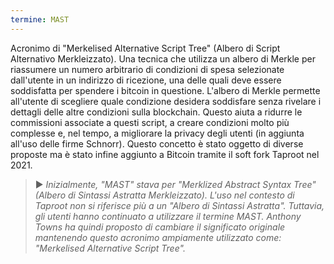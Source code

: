 ```yaml
---
termine: MAST
---
```


Acronimo di "Merkelised Alternative Script Tree" (Albero di Script Alternativo Merkleizzato). Una tecnica che utilizza un albero di Merkle per riassumere un numero arbitrario di condizioni di spesa selezionate dall'utente in un indirizzo di ricezione, una delle quali deve essere soddisfatta per spendere i bitcoin in questione. L'albero di Merkle permette all'utente di scegliere quale condizione desidera soddisfare senza rivelare i dettagli delle altre condizioni sulla blockchain. Questo aiuta a ridurre le commissioni associate a questi script, a creare condizioni molto più complesse e, nel tempo, a migliorare la privacy degli utenti (in aggiunta all'uso delle firme Schnorr). Questo concetto è stato oggetto di diverse proposte ma è stato infine aggiunto a Bitcoin tramite il soft fork Taproot nel 2021.

> ► *Inizialmente, "MAST" stava per "Merklized Abstract Syntax Tree" (Albero di Sintassi Astratta Merkleizzato). L'uso nel contesto di Taproot non si riferisce più a un "Albero di Sintassi Astratta". Tuttavia, gli utenti hanno continuato a utilizzare il termine MAST. Anthony Towns ha quindi proposto di cambiare il significato originale mantenendo questo acronimo ampiamente utilizzato come: "Merkelised Alternative Script Tree".*